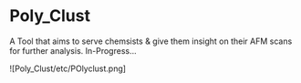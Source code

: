 # Poly_Clust

A Tool that aims to serve chemsists & give them insight on their AFM scans for further analysis. In-Progress...

![Poly_Clust/etc/POlyclust.png]
